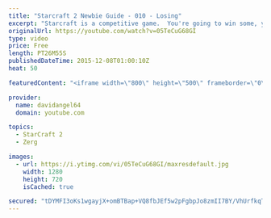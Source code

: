```yaml
---
title: "Starcraft 2 Newbie Guide - 010 - Losing"
excerpt: "Starcraft is a competitive game.  You're going to win some, you're going to lose some.  When you win a game, you feel good, and that's awesome.  But how do you react to losing a game?  How you react to losing in a competitive game like Starcraft 2 is an important consideration.  The biggest concept is"
originalUrl: https://youtube.com/watch?v=05TeCuG68GI
type: video
price: Free
length: PT26M55S
publishedDateTime: 2015-12-08T01:00:10Z
heat: 50

featuredContent: "<iframe width=\"800\" height=\"500\" frameborder=\"0\" src=\"https://www.youtube.com/embed/05TeCuG68GI\" allow=\"accelerometer; autoplay; encrypted-media; gyroscope; picture-in-picture\" allowfullscreen></iframe>"

provider:
  name: davidangel64
  domain: youtube.com

topics:
  - StarCraft 2
  - Zerg

images:
  - url: https://i.ytimg.com/vi/05TeCuG68GI/maxresdefault.jpg
    width: 1280
    height: 720
    isCached: true

secured: "tDYMFI3oKs1wgayjX+omBTBap+VQ8fbJEf5w2pFgbpJo8zmII7BY/VhUrfkqTYcXjBwux24lFLziYs25aznQ2dTSUVxLqJENB1n0hz4OF8gSvZt3ft+ly9xwmG5v3rTyvuSTUe5QJFAFHCkw3WOLg893dTdZX3Hva6vqW2wJcmkKY9v5ZpF0LniQwySabXQ6GU91HwTiAdiLbXSHrmpOHYpaJo+SQxU8gBwV1e5d2WpyEmfrPWPW5C7ZbUwafcPj2Zq4B0z5tFPWVpFtvew2tNegTsj7vqEwbNAhwB8OyOSVjI8s/nR2dHmAdqwSiHSJ1Xv+LDaMrqeu5c08pvHnFp0rPwliVfOV73Ag7clV8hEPHDcZD5niPbbukqKAIQIjkwDkk4wI061Nc+rEZKrFpcgJ008aBQ1raW3xlNyk9i8=;vIxh2zoU129sOUGVuQUiTA=="
---
```


